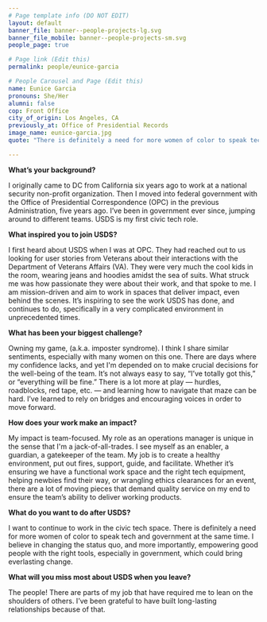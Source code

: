 ```yaml
---
# Page template info (DO NOT EDIT)
layout: default
banner_file: banner--people-projects-lg.svg
banner_file_mobile: banner--people-projects-sm.svg
people_page: true

# Page link (Edit this)
permalink: people/eunice-garcia

# People Carousel and Page (Edit this)
name: Eunice Garcia
pronouns: She/Her
alumni: false
cop: Front Office
city_of_origin: Los Angeles, CA
previously_at: Office of Presidential Records
image_name: eunice-garcia.jpg
quote: "There is definitely a need for more women of color to speak tech and government at the same time. I believe in changing the status quo, and more importantly, empowering good people with the right tools especially in government."

---
```


**What’s your background?**

I originally came to DC from California six years ago to work at a national security non-profit organization. Then I moved into federal government with the Office of Presidential Correspondence (OPC) in the previous Administration, five years ago. I’ve been in government ever since, jumping around to different teams. USDS is my first civic tech role.

**What inspired you to join USDS?**

I first heard about USDS when I was at OPC. They had reached out to us looking for user stories from Veterans about their interactions with the Department of Veterans Affairs (VA). They were very much the cool kids in the room, wearing jeans and hoodies amidst the sea of suits. What struck me was how passionate they were about their work, and that spoke to me. I am mission-driven and aim to work in spaces that deliver impact, even behind the scenes. It’s inspiring to see the work USDS has done, and continues to do, specifically in a very complicated environment in unprecedented times.

**What has been your biggest challenge?**

Owning my game, (a.k.a. imposter syndrome). I think I share similar sentiments, especially with many women on this one. There are days where my confidence lacks, and yet I'm depended on to make crucial decisions for the well-being of the team.
It’s not always easy to say, “I’ve totally got this,” or “everything will be fine.” There is a lot more at play — hurdles, roadblocks, red tape, etc. — and learning how to navigate that maze can be hard. I’ve learned to rely on bridges and encouraging voices in order to move forward.

**How does your work make an impact?**

My impact is team-focused. My role as an operations manager is unique in the sense that I'm a jack-of-all-trades. I see myself as an enabler, a guardian, a gatekeeper of the team.
My job is to create a healthy environment, put out fires, support, guide, and facilitate. Whether it’s ensuring we have a functional work space and the right tech equipment, helping newbies find their way, or wrangling ethics clearances for an event, there are a lot of moving pieces that demand quality service on my end to ensure the team’s ability to deliver working products.

**What do you want to do after USDS?**

I want to continue to work in the civic tech space. There is definitely a need for more women of color to speak tech and government at the same time. I believe in changing the status quo, and more importantly, empowering good people with the right tools, especially in government, which could bring everlasting change.

**What will you miss most about USDS when you leave?**

The people! There are parts of my job that have required me to lean on the shoulders of others. I’ve been grateful to have built long-lasting relationships because of that.
